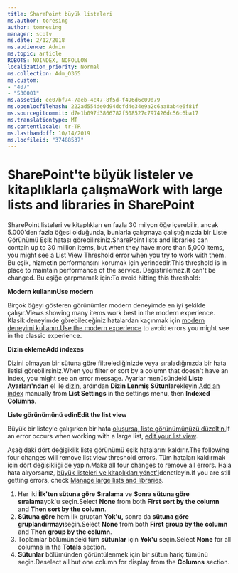 ```yaml
---
title: SharePoint büyük listeleri
ms.author: toresing
author: tomresing
manager: scotv
ms.date: 2/12/2018
ms.audience: Admin
ms.topic: article
ROBOTS: NOINDEX, NOFOLLOW
localization_priority: Normal
ms.collection: Adm_O365
ms.custom:
- "407"
- "530001"
ms.assetid: ee07bf74-7aeb-4c47-8f5d-f496d6c09d79
ms.openlocfilehash: 222ad554de0d94dcfd4e34e9a2c6aa8ab4e6f81f
ms.sourcegitcommit: d7e1b097d3866782f508527c797426dc56c6ba17
ms.translationtype: MT
ms.contentlocale: tr-TR
ms.lasthandoff: 10/14/2019
ms.locfileid: "37488537"
---
```

# <a name="work-with-large-lists-and-libraries-in-sharepoint"></a><span data-ttu-id="6a251-102">SharePoint'te büyük listeler ve kitaplıklarla çalışma</span><span class="sxs-lookup"><span data-stu-id="6a251-102">Work with large lists and libraries in SharePoint</span></span>

<span data-ttu-id="6a251-103">SharePoint listeleri ve kitaplıkları en fazla 30 milyon öğe içerebilir, ancak 5.000'den fazla öğesi olduğunda, bunlarla çalışmaya çalıştığınızda bir Liste Görünümü Eşik hatası görebilirsiniz.</span><span class="sxs-lookup"><span data-stu-id="6a251-103">SharePoint lists and libraries can contain up to 30 million items, but when they have more than 5,000 items, you might see a List View Threshold error when you try to work with them.</span></span> <span data-ttu-id="6a251-104">Bu eşik, hizmetin performansını korumak için yerindedir.</span><span class="sxs-lookup"><span data-stu-id="6a251-104">This threshold is in place to maintain performance of the service.</span></span> <span data-ttu-id="6a251-105">Değiştirilemez.</span><span class="sxs-lookup"><span data-stu-id="6a251-105">It can't be changed.</span></span> <span data-ttu-id="6a251-106">Bu eşiğe çarpmamak için:</span><span class="sxs-lookup"><span data-stu-id="6a251-106">To avoid hitting this threshold:</span></span>

<span data-ttu-id="6a251-107">**Modern kullanın**</span><span class="sxs-lookup"><span data-stu-id="6a251-107">**Use modern**</span></span>

<span data-ttu-id="6a251-108">Birçok öğeyi gösteren görünümler modern deneyimde en iyi şekilde çalışır.</span><span class="sxs-lookup"><span data-stu-id="6a251-108">Views showing many items work best in the modern experience.</span></span> <span data-ttu-id="6a251-109">Klasik deneyimde görebileceğiniz hatalardan kaçınmak için [modern deneyimi kullanın.](https://support.office.com/article/66dac24b-4177-4775-bf50-3d267318caa9)</span><span class="sxs-lookup"><span data-stu-id="6a251-109">[Use the modern experience](https://support.office.com/article/66dac24b-4177-4775-bf50-3d267318caa9) to avoid errors you might see in the classic experience.</span></span>

<span data-ttu-id="6a251-110">**Dizin ekleme**</span><span class="sxs-lookup"><span data-stu-id="6a251-110">**Add indexes**</span></span>

<span data-ttu-id="6a251-111">Dizini olmayan bir sütuna göre filtrelediğinizde veya sıraladığınızda bir hata iletisi görebilirsiniz.</span><span class="sxs-lookup"><span data-stu-id="6a251-111">When you filter or sort by a column that doesn't have an index, you might see an error message.</span></span> <span data-ttu-id="6a251-112">Ayarlar menüsündeki **Liste Ayarları'ndan** el ile [dizin,](https://support.office.com/article/f3f00554-b7dc-44d1-a2ed-d477eac463b0) ardından **Dizin Lenmiş Sütunlar**ekleyin.</span><span class="sxs-lookup"><span data-stu-id="6a251-112">[Add an index](https://support.office.com/article/f3f00554-b7dc-44d1-a2ed-d477eac463b0) manually from **List Settings** in the settings menu, then **Indexed Columns**.</span></span>

<span data-ttu-id="6a251-113">**Liste görünümünü edin**</span><span class="sxs-lookup"><span data-stu-id="6a251-113">**Edit the list view**</span></span>

<span data-ttu-id="6a251-114">Büyük bir listeyle çalışırken bir hata [oluşursa, liste görünümünüzü düzeltin.](https://support.office.com/article/15916903-e79a-423f-b4e2-02d37e1ff372)</span><span class="sxs-lookup"><span data-stu-id="6a251-114">If an error occurs when working with a large list, [edit your list view](https://support.office.com/article/15916903-e79a-423f-b4e2-02d37e1ff372).</span></span>

<span data-ttu-id="6a251-115">Aşağıdaki dört değişiklik liste görünümü eşik hatalarını kaldırır.</span><span class="sxs-lookup"><span data-stu-id="6a251-115">The following four changes will remove list view threshold errors.</span></span> <span data-ttu-id="6a251-116">Tüm hataları kaldırmak için dört değişikliği de yapın.</span><span class="sxs-lookup"><span data-stu-id="6a251-116">Make all four changes to remove all errors.</span></span> <span data-ttu-id="6a251-117">Hala hata alıyorsanız, [büyük listeleri ve kitaplıkları yönet'i](https://support.office.com/article/B8588DAE-9387-48C2-9248-C24122F07C59)denetleyin.</span><span class="sxs-lookup"><span data-stu-id="6a251-117">If you are still getting errors, check [Manage large lists and libraries](https://support.office.com/article/B8588DAE-9387-48C2-9248-C24122F07C59).</span></span>

1. <span data-ttu-id="6a251-118">Her iki **İlk'ten sütuna göre** **Sıralama** ve **Sonra sütuna göre sıralama**yok'u seçin.</span><span class="sxs-lookup"><span data-stu-id="6a251-118">Select **None** from both **First sort by the column** and **Then sort by the column**.</span></span>
2. <span data-ttu-id="6a251-119">**Sütuna göre** hem İlk gruptan **Yok'u,** sonra da **sütuna göre gruplandırmayı**seçin.</span><span class="sxs-lookup"><span data-stu-id="6a251-119">Select **None** from both **First group by the column** and **Then group by the column**.</span></span>
3. <span data-ttu-id="6a251-120">Toplamlar bölümündeki tüm **sütunlar** için **Yok'u** seçin.</span><span class="sxs-lookup"><span data-stu-id="6a251-120">Select **None** for all columns in the **Totals** section.</span></span>
4. <span data-ttu-id="6a251-121">**Sütunlar** bölümünden görüntülenmek için bir sütun hariç tümünü seçin.</span><span class="sxs-lookup"><span data-stu-id="6a251-121">Deselect all but one column for display from the **Columns** section.</span></span>

